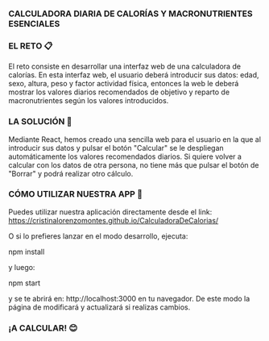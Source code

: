 ### CALCULADORA DIARIA DE CALORÍAS Y MACRONUTRIENTES ESENCIALES

### EL RETO 📋

El reto consiste en desarrollar una interfaz web de una calculadora de calorías. En esta interfaz web, el usuario deberá introducir sus datos: edad, sexo, altura, peso y factor actividad física, entonces la web le deberá mostrar los valores diarios recomendados de objetivo y reparto de macronutrientes según los valores introducidos.

### LA SOLUCIÓN 🎁

Mediante React, hemos creado una sencilla web para el usuario en la que al introducir sus datos y pulsar el botón "Calcular" se le despliegan automáticamente los valores recomendados diarios.
Si quiere volver a calcular con los datos de otra persona, no tiene más que pulsar el botón de "Borrar" y podrá realizar otro cálculo.

### CÓMO UTILIZAR NUESTRA APP 🔧

Puedes utilizar nuestra aplicación directamente desde el link:
https://cristinalorenzomontes.github.io/CalculadoraDeCalorias/

O si lo prefieres lanzar en el modo desarrollo, ejecuta:

npm install

y luego:

npm start

y se te abrirá en: http://localhost:3000 en tu navegador. De este modo la página de modificará y actualizará si realizas cambios.

### ¡A CALCULAR! 😊
